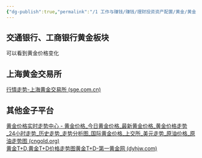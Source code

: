 ```yaml
---
{"dg-publish":true,"permalink":"/1 工作与赚钱/赚钱/理财投资资产配置/黄金/黄金价格查询网站/","title":"黄金价格查询网站"}
---
```



## 交通银行、工商银行黄金板块
可以看到黄金价格变化
## 上海黄金交易所
[行情走势-上海黄金交易所 (sge.com.cn)](https://www.sge.com.cn/sjzx/mrhq)

## 其他金子平台
[黄金价格实时走势中心 - 黄金价格_今日黄金价格_最新黄金价格_黄金价格走势_24小时走势_历史走势_走势分析图_国际黄金价格_上交所_美元走势_原油价格_原油走势图 (cngold.org)](https://www.cngold.org/img_date/)  
[黄金T+D,黄金T+D价格走势图黄金T+D-第一黄金网 (dyhjw.com)](http://www.dyhjw.com/hjtd/)
